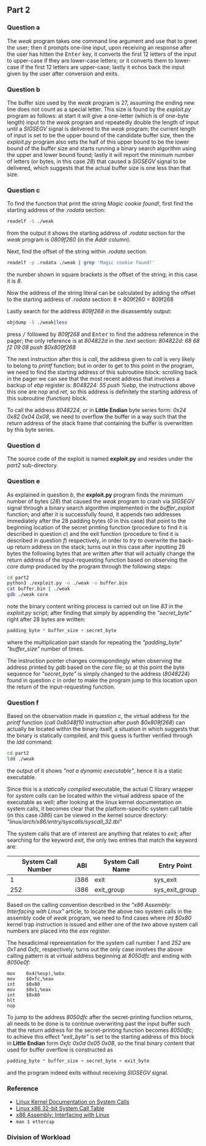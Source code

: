 ## Part 2

### Question a
The *weak* program takes one command line argument and use that to greet the
user; then it prompts one-line input, upon receiving an response after the user
has hitten the <kbd>Enter</kbd> key, it converts the first 12 letters of the
input to upper-case if they are lower-case letters; or it converts them to
lower-case if the first 12 letters are upper-case; lastly it echos back the
input given by the user after conversion and exits.

### Question b
The buffer size used by the *weak* program is 27, assuming the ending new line
does not count as a special letter.
This size is found by the *exploit.py* program as follows: at start it will
give a one-letter (which is of one-byte length) input to the *weak* program and
repeatedly double the length of input until a *SIGSEGV* signal is delivered to
the *weak* program; the current length of input is set to be the upper bound of
the candidate buffer size, then the *exploit.py* program also sets the half of
this upper bound to be the lower bound of the buffer size and starts running a
binary search algorithm using the upper and lower bound found; lastly it will
report the minimum number of letters (or bytes, in this case *28*) that caused
a *SIGSEGV* signal to be delivered, which suggests that the actual buffer size
is one less than that size.

### Question c
To find the function that print the string *Magic cookie found!*, first find
the starting address of the *.rodata* section:
```bash
readelf -S ./weak
```
from the output it shows the starting address of *.rodata* section for the
*weak* program is *0809f260* (in the *Addr* column).

Next, find the offset of the string within *.rodata* section:
```bash
readelf -p .rodata ./weak | grep 'Magic cookie found!'
```
the number shown in square brackets is the offset of the string; in this case
it is *8*.

Now the address of the string literal can be calculated by adding the offset to
the starting address of *.rodata* section: 8 + 809f260 = 809f268

Lastly search for the address *809f268* in the disassembly output:
```bash
objdump -S ./weak|less
```
press <kbd>/</kbd> followed by *809f268* and <kbd>Enter</kbd> to find the
address reference in the pager; the only reference is at *804822d* in the
*.text* section: *804822d:       68 68 f2 09 08          push   $0x809f268*

The next instruction after this is *call*, the address given to *call* is
very likely to belong to *printf* function; but in order to get to this point
in the program, we need to find the starting address of this subroutine block:
scrolling back in the pager we can see that the most recent address that
involves a backup of *ebp* register is: *8048224:       55 push   %ebp*, the
instructions above this one are *nop* and *ret*, so this address is definitely
the starting address of this subroutine (function) block.

To call the address *8048224*, or in **Little Endian** byte series form:
*0x24 0x82 0x04 0x08*, we need to overflow the buffer in a way such that the
return address of the stack frame that containing the buffer is overwritten by
this byte series.

### Question d
The source code of the exploit is named **exploit.py** and resides under the
*part2* sub-directory.

### Question e
As explained in question *b*, the **exploit.py** program finds the minimum
number of bytes (*28*) that caused the *weak* program to crash via *SIGSEGV*
signal through a binary search algorithm implemented in the *buffer_exploit*
function; and after it is successfully found, it appends two addresses
immediately after the 28 padding bytes (*0* in this case) that point to
the beginning location of the secret printing function (procedure to find it
is described in question *c*) and the exit function (procedure to find it is
described in question *f*) respectively, in order to *try to* overwrite the
back-up return address on the stack; turns out in this case after inputting
28 bytes the following bytes that are written after that will actually change
the return address of the input-requesting function based on observing the
*core dump* produced by the program through the following steps:

```bash
cd part2
python3 ./exploit.py -e ./weak -o buffer.bin
cat buffer.bin | ./weak
gdb ./weak core
```

note the binary content writing process is carried out on line *83* in the
*exploit.py* script; after finding that simply by appending the *"secret_byte"*
right after 28 bytes are written:
```python
padding_byte * buffer_size + secret_byte
```
where the multiplication part stands for repeating the *"padding_byte"*
*"buffer_size"* number of times.

The instruction pointer changes correspondingly when observing the address
printed by *gdb* based on the *core* file; so at this point the byte sequence
for *"secret_byte"* is simply changed to the address (*8048224*) found in
question *c* in order to make the program jump to this location upon the return
of the input-requesting function.

### Question f
Based on the observation made in question *c*, the virtual address for the
*printf* function (*call   0x8048f10* instruction after *push   $0x809f268*)
can actually be located within the binary itself, a situation in which suggests
that the binary is statically compiled, and this guess is further verified
through the *ldd* command:

```bash
cd part2
ldd ./weak
```

the output of it shows *"not a dynamic executable"*, hence it is a static
executable.

Since this is a *statically compiled* executable, the actual C library wrapper
for *system calls* can be located within the virtual address space of the
executable as well; after looking at the linux kernel documentation on system
calls, it becomes clear that the platform-specific system call table (in this
case *i386*) can be viewed in the kernel source directory:
*"linux/arch/x86/entry/syscalls/syscall_32.tbl"*

The system calls that are of interest are anything that relates to *exit*;
after searching for the keyword *exit*, the only two entries that match the
keyword are:

| System Call Number | ABI  | System Call Name | Entry Point    |
| ------------------ | ---- | ---------------- | -------------- |
| 1                  | i386 | exit             | sys_exit       |
| 252                | i386 | exit_group       | sys_exit_group |

Based on the calling convention described in the *"x86 Assembly: Interfacing
with Linux"* article, to locate the above two system calls in the assembly code
of *weak* program, we need to find cases where *int $0x80* kernel trap
instruction is issued and either one of the two above system call numbers are
placed into the *eax* register.

The hexadicimal representation for the system call number *1* and *252* are
*0x1* and *0xfc*, respectively; turns out the only case involves the above
calling pattern is at virtual address beginning at *8050dfc* and ending with
*8050e0f*:

```assembly
mov    0x4(%esp),%ebx
mov    $0xfc,%eax
int    $0x80
mov    $0x1,%eax
int    $0x80
hlt
nop
```

To jump to the address *8050dfc* after the secret-printing function returns,
all needs to be done is to continue overwriting past the input buffer such
that the return address for the secret-printing function becomes *8050dfc*;
to achieve this effect *"exit_byte"* is set to the starting address of this
block in **Little Endian** form *0xfc 0x0d 0x05 0x08*, so the final binary
content that used for buffer overflow is constructed as

```python
padding_byte * buffer_size + secret_byte + exit_byte
```
and the program indeed exits without receiving *SIGSEGV* signal.

### Reference
* [Linux Kernel Documentation on System Calls](
https://github.com/torvalds/linux/blob/master/Documentation/adding-syscalls.txt)
* [Linux x86 32-bit System Call Table](
https://github.com/torvalds/linux/blob/master/arch/x86/entry/syscalls/syscall_32.tbl)
* [x86 Assembly: Interfacing with Linux](
https://en.wikibooks.org/wiki/X86_Assembly/Interfacing_with_Linux)
* `man 1 ettercap`

### Division of Workload
